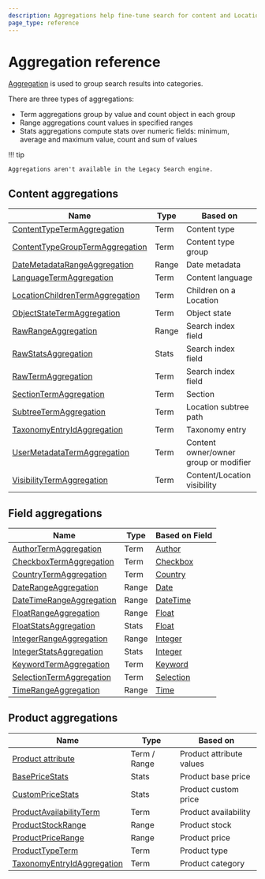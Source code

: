 ```yaml
---
description: Aggregations help fine-tune search for content and Locations by grouping results into categories.
page_type: reference
---
```


# Aggregation reference

[Aggregation](search_api.md#aggregation) is used to group search results into categories.

There are three types of aggregations:

- Term aggregations group by value and count object in each group
- Range aggregations count values in specified ranges
- Stats aggregations compute stats over numeric fields: minimum, average and maximum value, count and sum of values

!!! tip

    Aggregations aren't available in the Legacy Search engine.

## Content aggregations

|Name | Type | Based on|
|---|---|---|
|[ContentTypeTermAggregation](contenttypeterm_aggregation.md) | Term | Content type  |
|[ContentTypeGroupTermAggregation](contenttypegroupterm_aggregation.md) | Term | Content type group |
|[DateMetadataRangeAggregation](datemetadatarange_aggregation.md) | Range | Date metadata |
|[LanguageTermAggregation](languageterm_aggregation.md) | Term | Content language |
|[LocationChildrenTermAggregation](locationchildrenterm_aggregation.md) | Term | Children on a Location |
|[ObjectStateTermAggregation](objectstateterm_aggregation.md) | Term | Object state |
|[RawRangeAggregation](rawrange_aggregation.md) | Range | Search index field |
|[RawStatsAggregation](rawstats_aggregation.md) | Stats | Search index field |
|[RawTermAggregation](rawterm_aggregation.md) | Term | Search index field |
|[SectionTermAggregation](sectionterm_aggregation.md) | Term | Section |
|[SubtreeTermAggregation](subtreeterm_aggregation.md) | Term | Location subtree path |
|[TaxonomyEntryIdAggregation](taxonomyentryid_aggregation.md) | Term | Taxonomy entry |
|[UserMetadataTermAggregation](usermetadataterm_aggregation.md) | Term | Content owner/owner group or modifier |
|[VisibilityTermAggregation](visibilityterm_aggregation.md) | Term | Content/Location visibility |

## Field aggregations

|Name | Type | Based on Field|
|---|---|---|
|[AuthorTermAggregation](authorterm_aggregation.md) | Term | [Author](authorfield.md) |
|[CheckboxTermAggregation](checkboxterm_aggregation.md) | Term |[Checkbox](checkboxfield.md)|
|[CountryTermAggregation](countryterm_aggregation.md) | Term |[Country](countryfield.md)|
|[DateRangeAggregation](daterange_aggregation.md) | Range |[Date](datefield.md)|
|[DateTimeRangeAggregation](datetimerange_aggregation.md) | Range |[DateTime](dateandtimefield.md)|
|[FloatRangeAggregation](floatrange_aggregation.md) | Range |[Float](floatfield.md)|
|[FloatStatsAggregation](floatstats_aggregation.md) | Stats |[Float](floatfield.md)|
|[IntegerRangeAggregation](integerrange_aggregation.md) | Range |[Integer](integerfield.md)|
|[IntegerStatsAggregation](integerstats_aggregation.md) | Stats |[Integer](integerfield.md)|
|[KeywordTermAggregation](keywordterm_aggregation.md) | Term |[Keyword](keywordfield.md)|
|[SelectionTermAggregation](selectionterm_aggregation.md) | Term |[Selection](selectionfield.md)|
|[TimeRangeAggregation](timerange_aggregation.md) | Range |[Time](timefield.md)|

## Product aggregations

|Name | Type | Based on|
|---|---|---|
|[Product attribute](product_attribute_aggregations.md) | Term / Range | Product attribute values |
|[BasePriceStats](basepricestats_aggregation.md) | Stats | Product base price |
|[CustomPriceStats](custompricestats_aggregation.md) | Stats | Product custom price |
|[ProductAvailabilityTerm](productavailabilityterm_aggregation.md) | Term | Product availability |
|[ProductStockRange](productstockrange_aggregation.md) | Range | Product stock |
|[ProductPriceRange](productpricerange_aggregation.md) | Range | Product price |
|[ProductTypeTerm](producttypeterm_aggregation.md) | Term | Product type |
|[TaxonomyEntryIdAggregation](taxonomyentryid_aggregation.md) | Term | Product category |

